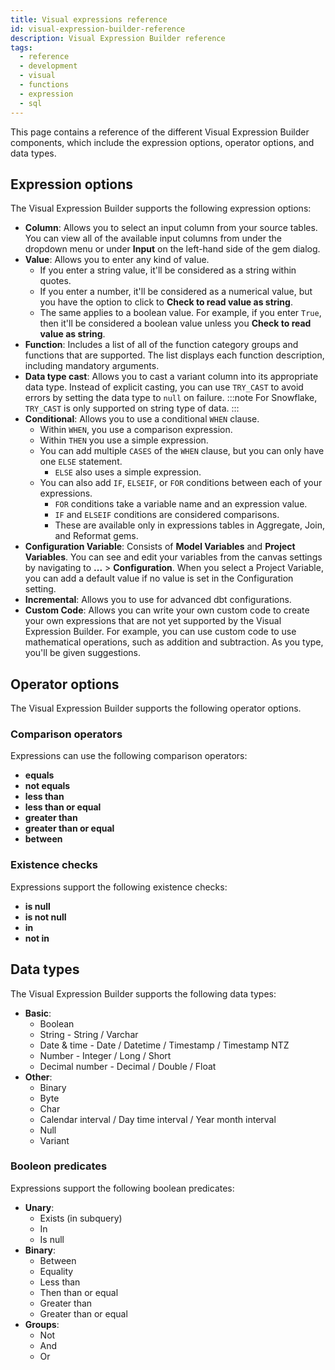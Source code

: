 ```yaml
---
title: Visual expressions reference
id: visual-expression-builder-reference
description: Visual Expression Builder reference
tags:
  - reference
  - development
  - visual
  - functions
  - expression
  - sql
---
```


This page contains a reference of the different Visual Expression Builder components, which include the expression options, operator options, and data types.

## Expression options

The Visual Expression Builder supports the following expression options:

- **Column**: Allows you to select an input column from your source tables. You can view all of the available input columns from under the dropdown menu or under **Input** on the left-hand side of the gem dialog.
- **Value**: Allows you to enter any kind of value.
  - If you enter a string value, it'll be considered as a string within quotes.
  - If you enter a number, it'll be considered as a numerical value, but you have the option to click to **Check to read value as string**.
  - The same applies to a boolean value. For example, if you enter `True`, then it'll be considered a boolean value unless you **Check to read value as string**.
- **Function**: Includes a list of all of the function category groups and functions that are supported. The list displays each function description, including mandatory arguments.
- **Data type cast**: Allows you to cast a variant column into its appropriate data type. Instead of explicit casting, you can use `TRY_CAST` to avoid errors by setting the data type to `null` on failure.
  :::note
  For Snowflake, `TRY_CAST` is only supported on string type of data.
  :::
- **Conditional**: Allows you to use a conditional `WHEN` clause.
  - Within `WHEN`, you use a comparison expression.
  - Within `THEN` you use a simple expression.
  - You can add multiple `CASES` of the `WHEN` clause, but you can only have one `ELSE` statement.
    - `ELSE` also uses a simple expression.
  - You can also add `IF`, `ELSEIF`, or `FOR` conditions between each of your expressions.
    - `FOR` conditions take a variable name and an expression value.
    - `IF` and `ELSEIF` conditions are considered comparisons.
    - These are available only in expressions tables in Aggregate, Join, and Reformat gems.
- **Configuration Variable**: Consists of **Model Variables** and **Project Variables**. You can see and edit your variables from the canvas settings by navigating to **...** > **Configuration**. When you select a Project Variable, you can add a default value if no value is set in the Configuration setting.
- **Incremental**: Allows you to use for advanced dbt configurations.
- **Custom Code**: Allows you can write your own custom code to create your own expressions that are not yet supported by the Visual Expression Builder. For example, you can use custom code to use mathematical operations, such as addition and subtraction. As you type, you'll be given suggestions.

## Operator options

The Visual Expression Builder supports the following operator options.

### Comparison operators

Expressions can use the following comparison operators:

- **equals**
- **not equals**
- **less than**
- **less than or equal**
- **greater than**
- **greater than or equal**
- **between**

### Existence checks

Expressions support the following existence checks:

- **is null**
- **is not null**
- **in**
- **not in**

## Data types

The Visual Expression Builder supports the following data types:

- **Basic**:
  - Boolean
  - String - String / Varchar
  - Date & time - Date / Datetime / Timestamp / Timestamp NTZ
  - Number - Integer / Long / Short
  - Decimal number - Decimal / Double / Float
- **Other**:
  - Binary
  - Byte
  - Char
  - Calendar interval / Day time interval / Year month interval
  - Null
  - Variant

### Booleon predicates

Expressions support the following boolean predicates:

- **Unary**:
  - Exists (in subquery)
  - In
  - Is null
- **Binary**:
  - Between
  - Equality
  - Less than
  - Then than or equal
  - Greater than
  - Greater than or equal
- **Groups**:
  - Not
  - And
  - Or
